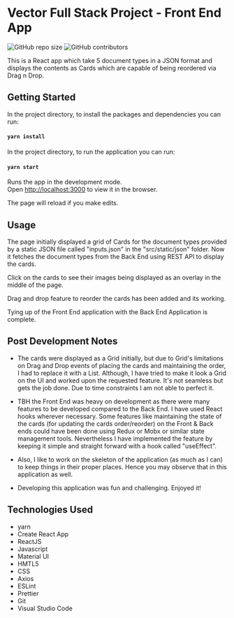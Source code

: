 # Vector Full Stack Project - Front End App

![GitHub repo size](https://img.shields.io/badge/repo%20size-557KB-blue)
![GitHub contributors](https://img.shields.io/badge/contributors-1-yellow)

This is a React app which take 5 document types in a JSON format and displays the contents as Cards
which are capable of being reordered via Drag n Drop.

## Getting Started

In the project directory, to install the packages and dependencies you can run:

#### `yarn install`

In the project directory, to run the application you can run:

#### `yarn start`

Runs the app in the development mode.\
Open [http://localhost:3000](http://localhost:3000) to view it in the browser.

The page will reload if you make edits.

## Usage

The page initially displayed a grid of Cards for the document types provided by a static JSON file called
"inputs.json" in the "src/static/json" folder. Now it fetches the document types from the Back End using
REST API to display the cards.

Click on the cards to see their images being displayed as an overlay in the middle of the page.

Drag and drop feature to reorder the cards has been added and its working.

Tying up of the Front End application with the Back End Application is complete.

## Post Development Notes

- The cards were displayed as a Grid initially, but due to Grid's limitations on Drag and Drop events of
  placing the cards and maintaining the order, I had to replace it with a List. Although, I have tried to
  make it look a Grid on the UI and worked upon the requested feature. It's not seamless but gets the job
  done. Due to time constraints I am not able to perfect it.

- TBH the Front End was heavy on development as there were many features to be developed compared to the
  Back End. I have used React hooks wherever necessary. Some features like maintaining the state of the cards
  (for updating the cards order/reorder) on the Front & Back ends could have been done using Redux or Mobx or similar
  state management tools. Nevertheless I have implemented the feature by keeping it simple and straight forward
  with a hook called "useEffect".

- Also, I like to work on the skeleton of the application (as much as I can) to keep things in their proper places.
  Hence you may observe that in this application as well.

- Developing this application was fun and challenging. Enjoyed it!

## Technologies Used

- yarn
- Create React App
- ReactJS
- Javascript
- Material UI
- HMTL5
- CSS
- Axios
- ESLint
- Prettier
- Git
- Visual Studio Code
